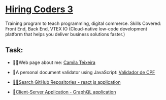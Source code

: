 # <a href='https://www.hiringcoders.com.br/'>Hiring Coders 3</a>

Training program to teach programming, digital commerce. Skills Covered: Front End, Back End, VTEX IO (Cloud-native low-code development platform that helps you deliver business solutions faster.)

## Task:

- 🦸‍♀Web page about me: <a href = 'https://alteregocamila.github.io/hiring_coders_vtex/aquecimento_html_css/'>Camila Teixeira</a>

- 🚀A personal document validator using JavaScript: <a href='https://alteregocamila.github.io/hiring_coders_vtex/Desafio_JavaScript_basic_Validador_de_CPF/'>Validador de CPF</a>

- [🦸‍♀Search GitHub Repositories - react js application](https://github.com/alteregocamila/hiring_coders_vtex/tree/main/search_git_repositories_react_js)

- [🚀Client-Server Application - GraphQL application](https://github.com/alteregocamila/hiring_coders_vtex/tree/main/client-server-application)

